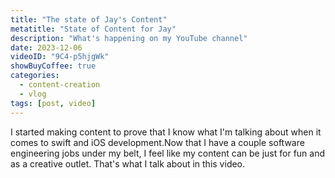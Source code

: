```yaml
---
title: "The state of Jay's Content"
metatitle: "State of Content for Jay"
description: "What's happening on my YouTube channel"
date: 2023-12-06
videoID: "9C4-p5hjgWk"
showBuyCoffee: true
categories:
  - content-creation
  - vlog
tags: [post, video]
---
```


I started making content to prove that I know what I'm talking about when it comes to swift and iOS development.Now that I have a couple software engineering jobs under my belt, I feel like my content can be just for fun and as a creative outlet. That's what I talk about in this video.

